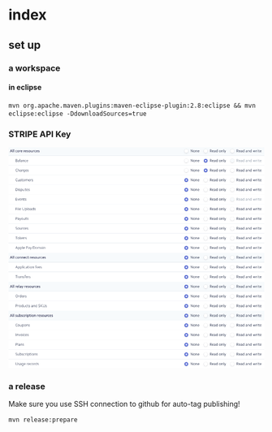 # index

## set up 
### a workspace

#### in eclipse
```
mvn org.apache.maven.plugins:maven-eclipse-plugin:2.8:eclipse && mvn eclipse:eclipse -DdownloadSources=true
```
### STRIPE API Key

![](requiredRestrictedApiKeyPermissions.png)

### a release

Make sure you use SSH connection to github for auto-tag publishing!

```
mvn release:prepare
```
